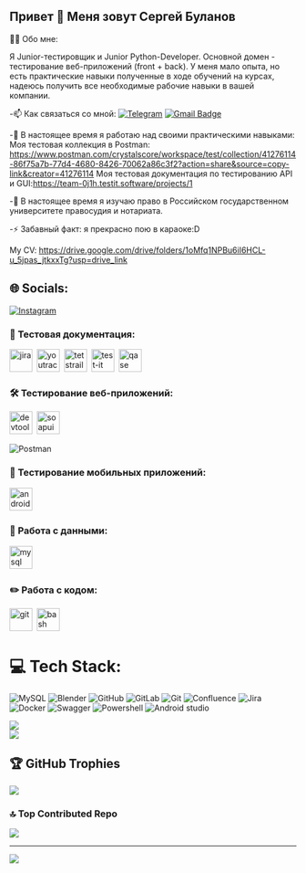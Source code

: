 ## Привет 👋 Меня зовут Сергей Буланов
👨‍💻 Обо мне:

Я Junior-тестировщик и Junior Python-Developer. Основной домен - тестирование веб-приложений (front + back).
У меня мало опыта, но есть  практические навыки полученные в ходе обучений на курсах, надеюсь получить все необходимые рабочие навыки в вашей компании.

-📫 Как связаться со мной: [![Telegram](https://img.shields.io/badge/Telegram-2CA5E0?style=for-the-badge&logo=telegram&logoColor=white)](https://t.me/Crystalscores) [![Gmail Badge](https://img.shields.io/badge/-Gmail-red?style=flat&logo=Gmail&logoColor=white)](4441594@mail.ru)

-🔭 В настоящее время я работаю над своими практическими навыками:
Моя тестовая коллекция в Postman: https://www.postman.com/crystalscore/workspace/test/collection/41276114-86f75a7b-77d4-4680-8426-70062a86c3f2?action=share&source=copy-link&creator=41276114
Моя тестовая документация по тестированию API и GUI:https://team-0j1h.testit.software/projects/1

-🌱 В настоящее время я изучаю право в Российском государственном университете правосудия и нотариата.

-⚡ Забавный факт: я прекрасно пою в караоке:D

<!--
**Crystalscores/Crystalscores** is a ✨ _special_ ✨ repository because its `README.md` (this file) appears on your GitHub profile.

Here are some ideas to get you started:
-->

My CV:
https://drive.google.com/drive/folders/1oMfq1NPBu6iI6HCL-u_5jpas_jtkxxTg?usp=drive_link

## 🌐 Socials:
[![Instagram](https://img.shields.io/badge/Instagram-%23E4405F.svg?logo=Instagram&logoColor=white)](https://instagram.com/Crystalscore) 

### 📁 Тестовая документация:

<div>
  <img src="https://cdn.jsdelivr.net/gh/devicons/devicon/icons/jira/jira-original.svg" title="jira" alt="jira" width="40" height="40"/>&nbsp
  <img src="https://upload.wikimedia.org/wikipedia/commons/thumb/8/8d/YouTrack_Icon.svg/1024px-YouTrack_Icon.svg.png?20200803082248" title="youtrack" alt="youtrack" width="40" height="40"/>&nbsp
  <img src="https://codahosted.io/packs/21236/unversioned/assets/LOGO/ba1091c59bab89cd2fd0f289622731fe16113d7b00905abe64759c313a4b73b76c1b0426076ed76cb74752234c734131df46992d5b8b48fc13e264240e4f7119f736cfeb64df36ded54b5cbf6198b9cadedf18dd0cac5c7dbcd16e6336c29363cd1292ba" title="testrail" alt="tetstrail" width="40" height="40"/>&nbsp
  <img src="https://docs.testit.software/images/testit_logo_icon_blue.png" title="test-it" alt="test-it" width="40" height="40"/>&nbsp
  <img src="https://luna1.co/eb0187.png" title="qase" alt="qase" width="40" height="40"/>&nbsp
</div>


### 🛠 Тестирование веб-приложений:
<div>
  <img src="https://d33wubrfki0l68.cloudfront.net/38b5c953a4667366685d55db55d057c86db1fc54/a0fdc/static/acae6b24d940347661ca901ea07f47c1/chrome-dev-logo-icon.png" title="devtools" alt="devtools" width="40" height="40"/>&nbsp
  <img src="https://static0.smartbear.co/smartbearbrand/media/images/home/soapui-icon.svg" title="soapui" alt="soapui" width="40" height="40"/>&nbsp
</div>

![Postman](https://img.shields.io/badge/Postman-FF6C37?style=for-the-badge&logo=postman&logoColor=white)


### 📱 Тестирование мобильных приложений:

<div>
  <img src="https://cdn.jsdelivr.net/gh/devicons/devicon/icons/androidstudio/androidstudio-original.svg" title="android-studio" alt="android-studio" width="40" height="40"/>&nbsp
</div>

### 💾 Работа с данными:

<div>
  <img src="https://cdn.jsdelivr.net/gh/devicons/devicon/icons/mysql/mysql-original.svg" title="mysql" alt="mysql" width="40" height="40"/>&nbsp
</div>

### ✏️ Работа с кодом:

<div>
  <img src="https://cdn.jsdelivr.net/gh/devicons/devicon/icons/git/git-original.svg" title="git" alt="git" width="40" height="40"/>&nbsp
  <img src="https://upload.wikimedia.org/wikipedia/commons/thumb/4/4b/Bash_Logo_Colored.svg/1024px-Bash_Logo_Colored.svg.png?20180723054350" title="bash" alt="bash" width="40" height="40"/>&nbsp
</div>

# 💻 Tech Stack:
![MySQL](https://img.shields.io/badge/mysql-4479A1.svg?style=for-the-badge&logo=mysql&logoColor=white) ![Blender](https://img.shields.io/badge/blender-%23F5792A.svg?style=for-the-badge&logo=blender&logoColor=white) ![GitHub](https://img.shields.io/badge/github-%23121011.svg?style=for-the-badge&logo=github&logoColor=white) ![GitLab](https://img.shields.io/badge/gitlab-%23181717.svg?style=for-the-badge&logo=gitlab&logoColor=white) ![Git](https://img.shields.io/badge/git-%23F05033.svg?style=for-the-badge&logo=git&logoColor=white) ![Confluence](https://img.shields.io/badge/confluence-%23172BF4.svg?style=for-the-badge&logo=confluence&logoColor=white) ![Jira](https://img.shields.io/badge/jira-%230A0FFF.svg?style=for-the-badge&logo=jira&logoColor=white)  ![Docker](https://img.shields.io/badge/docker-%230db7ed.svg?style=for-the-badge&logo=docker&logoColor=white) ![Swagger](https://img.shields.io/badge/-Swagger-%23Clojure?style=for-the-badge&logo=swagger&logoColor=white) ![Powershell](https://img.shields.io/badge/powershell-5391FE?style=for-the-badge&logo=powershell&logoColor=white) ![Android studio](https://img.shields.io/badge/Android_Studio-3DDC84?style=for-the-badge&logo=android-studio&logoColor=white)

![](https://github-readme-stats.vercel.app/api?username=Crystalscores&theme=dark&hide_border=false&include_all_commits=false&count_private=false)<br/>
![](https://github-readme-streak-stats.herokuapp.com/?user=Crystalscores&theme=dark&hide_border=false)<br/>

## 🏆 GitHub Trophies
![](https://github-profile-trophy.vercel.app/?username=Crystalscores&theme=blue-green&no-frame=false&no-bg=false&margin-w=4)

### 🔝 Top Contributed Repo
![](https://github-contributor-stats.vercel.app/api?username=Crystalscores&limit=5&theme=vue-dark&combine_all_yearly_contributions=true)

---
[![](https://visitcount.itsvg.in/api?id=Crystalscores&icon=6&color=4)](https://visitcount.itsvg.in)

<!-- Proudly created with GPRM ( https://gprm.itsvg.in ) -->
